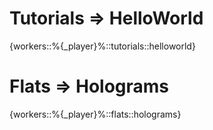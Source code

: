 
# Tutorials => HelloWorld

{workers::%{_player}%::tutorials::helloworld} 

# Flats => Holograms

{workers::%{_player}%::flats::holograms}